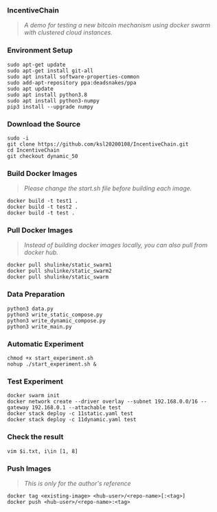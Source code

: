 ### IncentiveChain

> *A demo for testing a new bitcoin mechanism using docker swarm with clustered cloud instances.*

### Environment Setup

```
sudo apt-get update
sudo apt-get install git-all
sudo apt install software-properties-common
sudo add-apt-repository ppa:deadsnakes/ppa
sudo apt update
sudo apt install python3.8
sudo apt install python3-numpy
pip3 install --upgrade numpy
```

### Download the Source

```
sudo -i
git clone https://github.com/ksl20200108/IncentiveChain.git
cd IncentiveChain
git checkout dynamic_50
```

### Build Docker Images

> *Please change the start.sh file before building each image.*

```
docker build -t test1 .
docker build -t test2 .
docker build -t test .
```

### Pull Docker Images

> *Instead of building docker images locally, you can also pull from docker hub.*

```
docker pull shulinke/static_swarm1
docker pull shulinke/static_swarm2
docker pull shulinke/static_swarm
```

### Data Preparation

```
python3 data.py
python3 write_static_compose.py
python3 write_dynamic_compose.py
python3 write_main.py
```

### Automatic Experiment

```
chmod +x start_experiment.sh
nohup ./start_experiment.sh &
```

### Test Experiment

```
docker swarm init
docker network create --driver overlay --subnet 192.168.0.0/16 --gateway 192.168.0.1 --attachable test
docker stack deploy -c 11static.yaml test
docker stack deploy -c 11dynamic.yaml test
```

### Check the result

```
vim $i.txt, i\in [1, 8]
```

### Push Images

> *This is only for the author's reference*

```
docker tag <existing-image> <hub-user>/<repo-name>[:<tag>]
docker push <hub-user>/<repo-name>:<tag>
```
